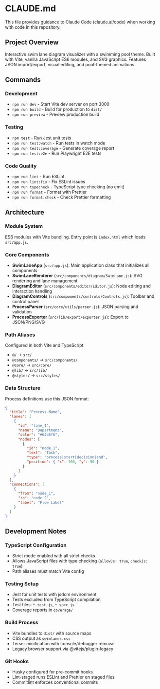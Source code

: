 # CLAUDE.md

This file provides guidance to Claude Code (claude.ai/code) when working with code in this repository.

## Project Overview

Interactive swim lane diagram visualizer with a swimming pool theme. Built with Vite, vanilla JavaScript ES6 modules, and SVG graphics. Features JSON import/export, visual editing, and pool-themed animations.

## Commands

### Development
- `npm run dev` - Start Vite dev server on port 3000
- `npm run build` - Build for production to `dist/`
- `npm run preview` - Preview production build

### Testing
- `npm test` - Run Jest unit tests
- `npm run test:watch` - Run tests in watch mode
- `npm run test:coverage` - Generate coverage report
- `npm run test:e2e` - Run Playwright E2E tests

### Code Quality
- `npm run lint` - Run ESLint
- `npm run lint:fix` - Fix ESLint issues
- `npm run typecheck` - TypeScript type checking (no emit)
- `npm run format` - Format with Prettier
- `npm run format:check` - Check Prettier formatting

## Architecture

### Module System
ES6 modules with Vite bundling. Entry point is `index.html` which loads `src/app.js`.

### Core Components
- **SwimLaneApp** (`src/app.js`): Main application class that initializes all components
- **SwimLaneRenderer** (`src/components/diagram/SwimLane.js`): SVG rendering and lane management
- **DiagramEditor** (`src/components/editor/Editor.js`): Node editing and interaction handling
- **DiagramControls** (`src/components/controls/Controls.js`): Toolbar and control panel
- **ProcessParser** (`src/core/utils/parser.js`): JSON parsing and validation
- **ProcessExporter** (`src/lib/export/exporter.js`): Export to JSON/PNG/SVG

### Path Aliases
Configured in both Vite and TypeScript:
- `@/` → `src/`
- `@components/` → `src/components/`
- `@core/` → `src/core/`
- `@lib/` → `src/lib/`
- `@styles/` → `src/styles/`

### Data Structure
Process definitions use this JSON format:
```json
{
  "title": "Process Name",
  "lanes": [
    {
      "id": "lane_1",
      "name": "Department",
      "color": "#64b5f6",
      "nodes": [
        {
          "id": "node_1",
          "text": "Task",
          "type": "process|start|decision|end",
          "position": { "x": 100, "y": 50 }
        }
      ]
    }
  ],
  "connections": [
    {
      "from": "node_1",
      "to": "node_2",
      "label": "Flow Label"
    }
  ]
}
```

## Development Notes

### TypeScript Configuration
- Strict mode enabled with all strict checks
- Allows JavaScript files with type checking (`allowJs: true`, `checkJs: true`)
- Path aliases must match Vite config

### Testing Setup
- Jest for unit tests with jsdom environment
- Tests excluded from TypeScript compilation
- Test files: `*.test.js`, `*.spec.js`
- Coverage reports in `coverage/`

### Build Process
- Vite bundles to `dist/` with source maps
- CSS output as `swimlanes.css`
- Terser minification with console/debugger removal
- Legacy browser support via @vitejs/plugin-legacy

### Git Hooks
- Husky configured for pre-commit hooks
- Lint-staged runs ESLint and Prettier on staged files
- Commitlint enforces conventional commits